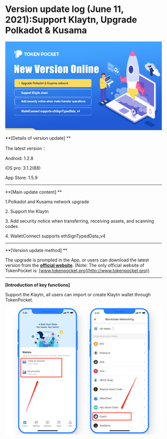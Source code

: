 # Version update log (June 11, 2021):Support Klaytn, Upgrade Polkadot & Kusama

![](../../.gitbook/assets/xin-ban-ben-tui-te-banner.png)

**\[Details of version update] **

The latest version： 

Android: 1.2.8 

iOS pro: 3.1.2(88) 

App Store: 1.5.9

****

**\[Main update content] **

1.Polkadot and Kusama network upgrade

2\. Support the Klaytn

3\. Add security notice when transferring, receiving assets, and scanning codes

4\. WalletConnect supports ethSignTypedData_v4

****

**\[Version update method] **

The upgrade is prompted in the App, or users can download the latest version from the [**official website**](https://www.tokenpocket.pro/en/download/app). (Note: The only official website of TokenPocket is: [www.tokenpocket.pro](http://www.tokenpocket.pro))

****

**\[Introduction of key functions]**

Support the Klaytn, all users can import or create Klaytn wallet through TokenPocket.

![](../../.gitbook/assets/ban-ben-geng-xin-.png)
